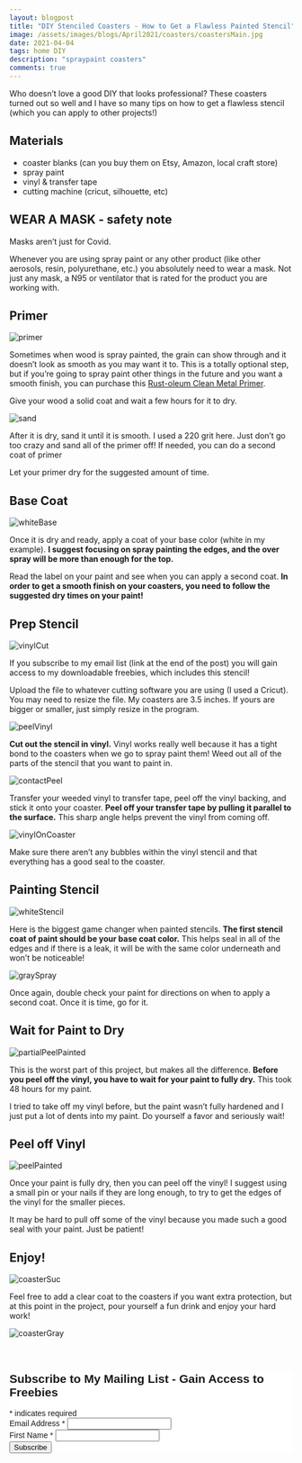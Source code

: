 ```yaml
---
layout: blogpost
title: "DIY Stenciled Coasters - How to Get a Flawless Painted Stencil"
image: /assets/images/blogs/April2021/coasters/coastersMain.jpg
date: 2021-04-04
tags: home DIY
description: "spraypaint coasters"
comments: true
---
```


Who doesn’t love a good DIY that looks professional? These coasters turned out so well and I have so many tips on how to get a flawless stencil (which you can apply to other projects!)

## Materials

* coaster blanks (can you buy them on Etsy, Amazon, local craft store)
* spray paint
* vinyl & transfer tape
* cutting machine (cricut, silhouette, etc)

## WEAR A MASK - safety note

Masks aren’t just for Covid. 

Whenever you are using spray paint or any other product (like other aerosols, resin, polyurethane, etc.) you absolutely need to wear a mask. Not just any mask, a N95 or ventilator that is rated for the product you are working with.

## Primer

![primer](/assets/images/blogs/April2021/coasters/primer.jpg)

Sometimes when wood is spray painted, the grain can show through and it doesn’t look as smooth as you may want it to. This is a totally optional step, but if you’re going to spray paint other things in the future and you want a smooth finish, you can purchase this [Rust-oleum Clean Metal Primer](https://www.rustoleum.com/product-catalog/consumer-brands/stops-rust/clean-metal-primer-spray/).

Give your wood a solid coat and wait a few hours for it to dry.

![sand](/assets/images/blogs/April2021/coasters/sand.jpg)

After it is dry, sand it until it is smooth. I used a 220 grit here. Just don’t go too crazy and sand all of the primer off! If needed, you can do a second coat of primer

Let your primer dry for the suggested amount of time.

## Base Coat

![whiteBase](/assets/images/blogs/April2021/coasters/whiteBase.jpg)

Once it is dry and ready, apply a coat of your base color (white in my example). **I suggest focusing on spray painting the edges, and the over spray will be more than enough for the top.**

Read the label on your paint and see when you can apply a second coat. **In order to get a smooth finish on your coasters, you need to follow the suggested dry times on your paint!**

## Prep Stencil

![vinylCut](/assets/images/blogs/April2021/coasters/vinylCut.jpg)

If you subscribe to my email list (link at the end of the post) you will gain access to my downloadable freebies, which includes this stencil! 

Upload the file to whatever cutting software you are using (I used a Cricut). You may need to resize the file. My coasters are 3.5 inches. If yours are bigger or smaller, just simply resize in the program.

![peelVinyl](/assets/images/blogs/April2021/coasters/peelVinyl.jpg)

**Cut out the stencil in vinyl.** Vinyl works really well because it has a tight bond to the coasters when we go to spray paint them! Weed out all of the parts of the stencil that you want to paint in. 

![contactPeel](/assets/images/blogs/April2021/coasters/contactPeel.jpg)

Transfer your weeded vinyl to transfer tape, peel off the vinyl backing, and stick it onto your coaster. **Peel off your transfer tape by pulling it parallel to the surface.** This sharp angle helps prevent the vinyl from coming off.

![vinylOnCoaster](/assets/images/blogs/April2021/coasters/vinylOnCoaster.jpg)

Make sure there aren’t any bubbles within the vinyl stencil and that everything has a good seal to the coaster.

## Painting Stencil

![whiteStencil](/assets/images/blogs/April2021/coasters/whiteStencil.jpg)

Here is the biggest game changer when painted stencils. **The first stencil coat of paint should be your base coat color.** This helps seal in all of the edges and if there is a leak, it will be with the same color underneath and won’t be noticeable!

![graySpray](/assets/images/blogs/April2021/coasters/graySpray.jpg)

Once again, double check your paint for directions on when to apply a second coat. Once it is time, go for it.

## Wait for Paint to Dry

![partialPeelPainted](/assets/images/blogs/April2021/coasters/partialPeelPainted.jpg)

This is the worst part of this project, but makes all the difference. **Before you peel off the vinyl, you have to wait for your paint to fully dry.** This took 48 hours for my paint.

I tried to take off my vinyl before, but the paint wasn’t fully hardened and I just put a lot of dents into my paint. Do yourself a favor and seriously wait!

## Peel off Vinyl

![peelPainted](/assets/images/blogs/April2021/coasters/peelPainted.jpg)

Once your paint is fully dry, then you can peel off the vinyl! I suggest using a small pin or your nails if they are long enough, to try to get the edges of the vinyl for the smaller pieces.

It may be hard to pull off some of the vinyl because you made such a good seal with your paint. Just be patient!

## Enjoy!

![coasterSuc](/assets/images/blogs/April2021/coasters/coasterSuc.jpg)

Feel free to add a clear coat to the coasters if you want extra protection, but at this point in the project, pour yourself a fun drink and enjoy your hard work! 

![coasterGray](/assets/images/blogs/April2021/coasters/coasterGray.jpg)

<br>

<!-- Begin Mailchimp Signup Form -->
<link href="//cdn-images.mailchimp.com/embedcode/classic-10_7.css" rel="stylesheet" type="text/css">
<style type="text/css">
    #mc_embed_signup{background:#fff; clear:left; font:14px Helvetica,Arial,sans-serif; }
    /* Add your own Mailchimp form style overrides in your site stylesheet or in this style block.
       We recommend moving this block and the preceding CSS link to the HEAD of your HTML file. */
</style>
<div id="mc_embed_signup">
<form action="https://Joyberrystudios.us1.list-manage.com/subscribe/post?u=eca5a397f2fb0d58dcb66315c&amp;id=99d28d5b5c" method="post" id="mc-embedded-subscribe-form" name="mc-embedded-subscribe-form" class="validate" target="_blank" novalidate>
    <div id="mc_embed_signup_scroll">
    <h2>Subscribe to My Mailing List - Gain Access to Freebies</h2>
<div class="indicates-required"><span class="asterisk">*</span> indicates required</div>
<div class="mc-field-group">
    <label for="mce-EMAIL">Email Address  <span class="asterisk">*</span>
</label>
    <input type="email" value="" name="EMAIL" class="required email" id="mce-EMAIL">
</div>
<div class="mc-field-group">
    <label for="mce-FNAME">First Name  <span class="asterisk">*</span>
</label>
    <input type="text" value="" name="FNAME" class="required" id="mce-FNAME">
</div>
    <div id="mce-responses" class="clear">
        <div class="response" id="mce-error-response" style="display:none"></div>
        <div class="response" id="mce-success-response" style="display:none"></div>
    </div>    <!-- real people should not fill this in and expect good things - do not remove this or risk form bot signups-->
    <div style="position: absolute; left: -5000px;" aria-hidden="true"><input type="text" name="b_eca5a397f2fb0d58dcb66315c_99d28d5b5c" tabindex="-1" value=""></div>
    <div class="clear"><input type="submit" value="Subscribe" name="subscribe" id="mc-embedded-subscribe" class="button"></div>
    </div>
</form>
</div>
<script type='text/javascript' src='//s3.amazonaws.com/downloads.mailchimp.com/js/mc-validate.js'></script><script type='text/javascript'>(function($) {window.fnames = new Array(); window.ftypes = new Array();fnames[0]='EMAIL';ftypes[0]='email';fnames[1]='FNAME';ftypes[1]='text';fnames[2]='LNAME';ftypes[2]='text';fnames[3]='ADDRESS';ftypes[3]='address';fnames[4]='PHONE';ftypes[4]='phone';fnames[5]='BIRTHDAY';ftypes[5]='birthday';fnames[6]='OPTIN';ftypes[6]='text';}(jQuery));var $mcj = jQuery.noConflict(true);</script>
<!--End mc_embed_signup-->

<br>
<br>
